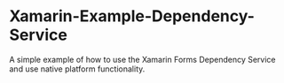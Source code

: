 # Xamarin-Example-Dependency-Service
A simple example of how to use the Xamarin Forms Dependency Service and use native platform functionality.
